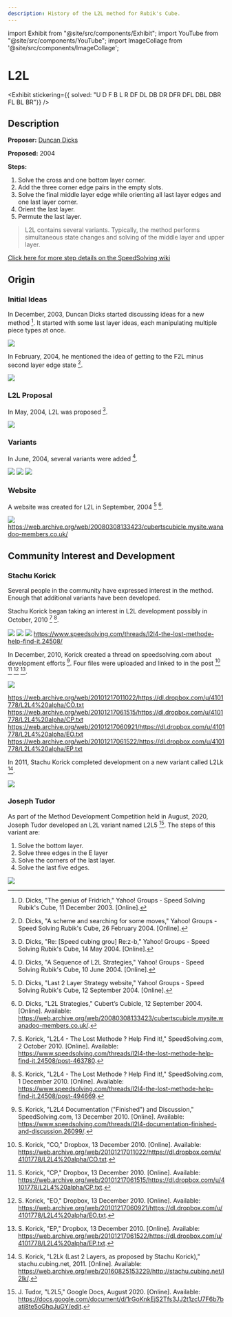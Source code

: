 ```yaml
---
description: History of the L2L method for Rubik's Cube.
---
```


import Exhibit from "@site/src/components/Exhibit";
import YouTube from "@site/src/components/YouTube";
import ImageCollage from '@site/src/components/ImageCollage';

# L2L

<Exhibit
stickering={{
    solved: "U D F B L R DF DL DB DR DFR DFL DBL DBR FL BL BR"}}
/>

## Description

**Proposer:** [Duncan Dicks](CubingContributors/MethodDevelopers.md#dicks-duncan)

**Proposed:** 2004

**Steps:**

1. Solve the cross and one bottom layer corner.
2. Add the three corner edge pairs in the empty slots.
3. Solve the final middle layer edge while orienting all last layer edges and one last layer corner.
4. Orient the last layer.
5. Permute the last layer.

> L2L contains several variants. Typically, the method performs simultaneous state changes and solving of the middle layer and upper layer.

[Click here for more step details on the SpeedSolving wiki](https://www.speedsolving.com/wiki/index.php/L2L4)

## Origin

### Initial Ideas

In December, 2003, Duncan Dicks started discussing ideas for a new method [^dicks-2003]. It started with some last layer ideas, each manipulating multiple piece types at once.

![](img/L2L/NewMethod.png)

In February, 2004, he mentioned the idea of getting to the F2L minus second layer edge state [^dicks-2004-1].

![](img/L2L/F2LMinusEdge.png)

### L2L Proposal

In May, 2004, L2L was proposed [^dicks-2004-2].

![](img/L2L/InitialProposal.png)

### Variants

In June, 2004, several variants were added [^dicks-2004-3].

![](img/L2L/Variants1.png)
![](img/L2L/Variants2.png)
![](img/L2L/Variants3.png)

### Website

A website was created for L2L in September, 2004 [^dicks-2004-4] [^dicks-2004-5].

![](img/L2L/Site.png)
https://web.archive.org/web/20080308133423/cubertscubicle.mysite.wanadoo-members.co.uk/

## Community Interest and Development

### Stachu Korick

Several people in the community have expressed interest in the method. Enough that additional variants have been developed.

Stachu Korick began taking an interest in L2L development possibly in October, 2010 [^korick-2010-1] [^korick-2010-2].

![](img/L2L/Korick1.png)
![](img/L2L/Korick2.png)
![](img/L2L/Korick3.png)
https://www.speedsolving.com/threads/l2l4-the-lost-methode-help-find-it.24508/

In December, 2010, Korick created a thread on speedsolving.com about development efforts [^korick-2010-3]. Four files were uploaded and linked to in the post [^korick-2010-4] [^korick-2010-5] [^korick-2010-6] [^korick-2010-7].

![](img/L2L/Korick4.png)

https://web.archive.org/web/20101217011022/https://dl.dropbox.com/u/4101778/L2L4%20alpha/CO.txt
https://web.archive.org/web/20101217061515/https://dl.dropbox.com/u/4101778/L2L4%20alpha/CP.txt
https://web.archive.org/web/20101217060921/https://dl.dropbox.com/u/4101778/L2L4%20alpha/EO.txt
https://web.archive.org/web/20101217061522/https://dl.dropbox.com/u/4101778/L2L4%20alpha/EP.txt

In 2011, Stachu Korick completed development on a new variant called L2Lk [^korick-2011].

![](img/L2L/Korick5.png)

### Joseph Tudor

As part of the Method Development Competition held in August, 2020, Joseph Tudor developed an L2L variant named L2L5 [^tudor-2020]. The steps of this variant are:

1. Solve the bottom layer.
2. Solve three edges in the E layer
3. Solve the corners of the last layer.
4. Solve the last five edges.

![](img/L2L/Tudor.png)

[^dicks-2003]: D. Dicks, "The genius of Fridrich," Yahoo! Groups - Speed Solving Rubik's Cube, 11 December 2003. [Online].
[^dicks-2004-1]: D. Dicks, "A scheme and searching for some moves," Yahoo! Groups - Speed Solving Rubik's Cube, 26 February 2004. [Online].
[^dicks-2004-2]: D. Dicks, "Re: [Speed cubing grou] Re:z-b," Yahoo! Groups - Speed Solving Rubik's Cube, 14 May 2004. [Online].
[^dicks-2004-3]: D. Dicks, "A Sequence of L2L Strategies," Yahoo! Groups - Speed Solving Rubik's Cube, 10 June 2004. [Online].
[^dicks-2004-4]: D. Dicks, "Last 2 Layer Strategy website," Yahoo! Groups - Speed Solving Rubik's Cube, 12 September 2004. [Online].
[^dicks-2004-5]: D. Dicks, "L2L Strategies," Cubert’s Cubicle, 12 September 2004. [Online]. Available: https://web.archive.org/web/20080308133423/cubertscubicle.mysite.wanadoo-members.co.uk/.
[^korick-2010-1]: S. Korick, "L2L4 - The Lost Methode ? Help Find it!," SpeedSolving.com, 2 October 2010. [Online]. Available: https://www.speedsolving.com/threads/l2l4-the-lost-methode-help-find-it.24508/post-463780.
[^korick-2010-2]: S. Korick, "L2L4 - The Lost Methode ? Help Find it!," SpeedSolving.com, 1 December 2010. [Online]. Available: https://www.speedsolving.com/threads/l2l4-the-lost-methode-help-find-it.24508/post-494669.
[^korick-2010-3]: S. Korick, "L2L4 Documentation ("Finished") and Discussion," SpeedSolving.com, 13 December 2010. [Online]. Available: https://www.speedsolving.com/threads/l2l4-documentation-finished-and-discussion.26099/.
[^korick-2010-4]: S. Korick, "CO," Dropbox, 13 December 2010. [Online]. Available: https://web.archive.org/web/20101217011022/https://dl.dropbox.com/u/4101778/L2L4%20alpha/CO.txt.
[^korick-2010-5]: S. Korick, "CP," Dropbox, 13 December 2010. [Online]. Available: https://web.archive.org/web/20101217061515/https://dl.dropbox.com/u/4101778/L2L4%20alpha/CP.txt.
[^korick-2010-6]: S. Korick, "EO," Dropbox, 13 December 2010. [Online]. Available: https://web.archive.org/web/20101217060921/https://dl.dropbox.com/u/4101778/L2L4%20alpha/EO.txt.
[^korick-2010-7]: S. Korick, "EP," Dropbox, 13 December 2010. [Online]. Available: https://web.archive.org/web/20101217061522/https://dl.dropbox.com/u/4101778/L2L4%20alpha/EP.txt.
[^korick-2011]: S. Korick, "L2Lk (Last 2 Layers, as proposed by Stachu Korick)," stachu.cubing.net, 2011. [Online]. Available: https://web.archive.org/web/20160825153229/http://stachu.cubing.net/l2lk/.
[^tudor-2020]: J. Tudor, "L2L5," Google Docs, August 2020. [Online]. Available: https://docs.google.com/document/d/1rGoKnkEjS2Tfs3JJ2t1zcU7F6b7bati8te5oGhqJuGY/edit.
